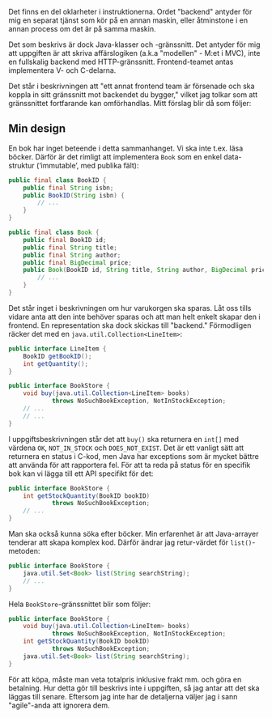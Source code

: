 Det finns en del oklarheter i instruktionerna. Ordet "backend" antyder för mig
en separat tjänst som kör på en annan maskin, eller åtminstone i en annan
process om det är på samma maskin.

Det som beskrivs är dock Java-klasser och -gränssnitt. Det antyder för mig att
uppgiften är att skriva affärslogiken (a.k.a "modellen" - M:et i MVC), inte en
fullskalig backend med HTTP-gränssnitt. Frontend-teamet antas implementera V-
och C-delarna.

Det står i beskrivningen att "ett annat frontend team är försenade och ska
koppla in sitt gränssnitt mot backendet du bygger," vilket jag tolkar som att
gränssnittet fortfarande kan omförhandlas. Mitt förslag blir då som följer:

## Min design

En bok har inget beteende i detta sammanhanget. Vi ska inte t.ex. läsa böcker.
Därför är det rimligt att implementera `Book` som en enkel data-struktur
(‘immutable’, med publika fält):

```java
public final class BookID {
    public final String isbn;
    public BookID(String isbn) {
        // ...
    }
}

public final class Book {
    public final BookID id;
    public final String title;
    public final String author;
    public final BigDecimal price;
    public Book(BookID id, String title, String author, BigDecimal price) {
        // ...
    }
}
```

Det står inget i beskrivningen om hur varukorgen ska sparas. Låt oss tills
vidare anta att den inte behöver sparas och att man helt enkelt skapar den
i frontend. En representation ska dock skickas till "backend." Förmodligen
räcker det med en `java.util.Collection<LineItem>`:

```java
public interface LineItem {
    BookID getBookID();
    int getQuantity();
}

public interface BookStore {
    void buy(java.util.Collection<LineItem> books)
            throws NoSuchBookException, NotInStockException;
    // ...
    // ...
}
```

I uppgiftsbeskrivningen står det att `buy()` ska returnera en `int[]` med 
värdena `OK`, `NOT_IN_STOCK` och `DOES_NOT_EXIST`. Det är ett vanligt sätt
att returnera en status i C-kod, men Java har exceptions som är mycket bättre
att använda för att rapportera fel. För att ta reda på status för en specifik bok
kan vi lägga till ett API specifikt för det:

```java
public interface BookStore {
    int getStockQuantity(BookID bookID)
            throws NoSuchBookException;
    // ...
}
```

Man ska också kunna söka efter böcker. Min erfarenhet är att Java-arrayer tenderar
att skapa komplex kod. Därför ändrar jag retur-värdet för `list()`-metoden:

```java
public interface BookStore {
    java.util.Set<Book> list(String searchString);
    // ...
}
```

Hela `BookStore`-gränssnittet blir som följer:

```java
public interface BookStore {
    void buy(java.util.Collection<LineItem> books)
            throws NoSuchBookException, NotInStockException;
    int getStockQuantity(BookID bookID)
            throws NoSuchBookException;
    java.util.Set<Book> list(String searchString);
}
```

För att köpa, måste man veta totalpris inklusive frakt mm. och göra en betalning.
Hur detta gör till beskrivs inte i uppgiften, så jag antar att det ska läggas till
senare. Eftersom jag inte har de detaljerna väljer jag i sann "agile"-anda att
ignorera dem.
